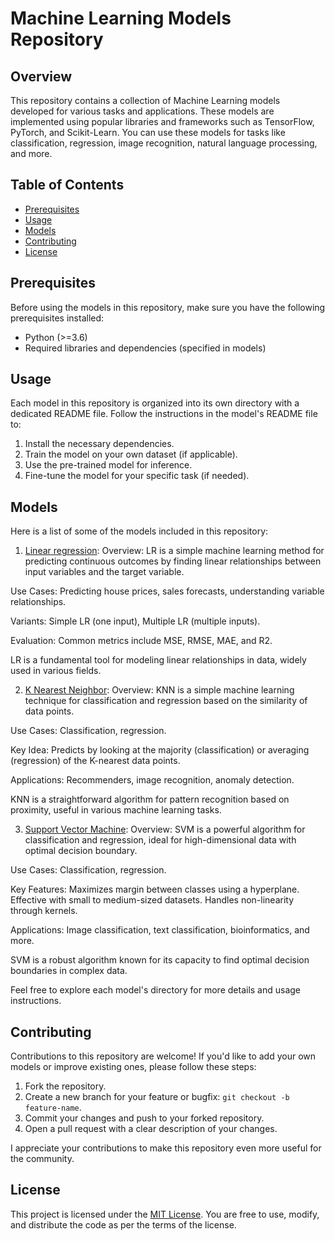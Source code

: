 # Machine Learning Models Repository

## Overview

This repository contains a collection of Machine Learning models developed for various tasks and applications. These models are implemented using popular libraries and frameworks such as TensorFlow, PyTorch, and Scikit-Learn. You can use these models for tasks like classification, regression, image recognition, natural language processing, and more.

## Table of Contents

- [Prerequisites](#prerequisites)
- [Usage](#usage)
- [Models](#models)
- [Contributing](#contributing)
- [License](#license)

## Prerequisites

Before using the models in this repository, make sure you have the following prerequisites installed:

- Python (>=3.6)
- Required libraries and dependencies (specified in models)

## Usage

Each model in this repository is organized into its own directory with a dedicated README file. Follow the instructions in the model's README file to:

1. Install the necessary dependencies.
2. Train the model on your own dataset (if applicable).
3. Use the pre-trained model for inference.
4. Fine-tune the model for your specific task (if needed).

## Models

Here is a list of some of the models included in this repository:

1. [Linear regression](model_directory_1/): Overview: LR is a simple machine learning method for predicting continuous outcomes by finding linear relationships between input variables and the target variable.

Use Cases: Predicting house prices, sales forecasts, understanding variable relationships.

Variants: Simple LR (one input), Multiple LR (multiple inputs).

Evaluation: Common metrics include MSE, RMSE, MAE, and R2.

LR is a fundamental tool for modeling linear relationships in data, widely used in various fields.


2. [K Nearest Neighbor](model_directory_2/): Overview: KNN is a simple machine learning technique for classification and regression based on the similarity of data points.

Use Cases: Classification, regression.

Key Idea: Predicts by looking at the majority (classification) or averaging (regression) of the K-nearest data points.

Applications: Recommenders, image recognition, anomaly detection.

KNN is a straightforward algorithm for pattern recognition based on proximity, useful in various machine learning tasks.


3. [Support Vector Machine](): Overview: SVM is a powerful algorithm for classification and regression, ideal for high-dimensional data with optimal decision boundary.

Use Cases: Classification, regression.

Key Features:
Maximizes margin between classes using a hyperplane.
Effective with small to medium-sized datasets.
Handles non-linearity through kernels.

Applications: Image classification, text classification, bioinformatics, and more.

SVM is a robust algorithm known for its capacity to find optimal decision boundaries in complex data.



Feel free to explore each model's directory for more details and usage instructions.

## Contributing

Contributions to this repository are welcome! If you'd like to add your own models or improve existing ones, please follow these steps:

1. Fork the repository.
2. Create a new branch for your feature or bugfix: `git checkout -b feature-name`.
3. Commit your changes and push to your forked repository.
4. Open a pull request with a clear description of your changes.

I appreciate your contributions to make this repository even more useful for the community.

## License

This project is licensed under the [MIT License](LICENSE). You are free to use, modify, and distribute the code as per the terms of the license.


